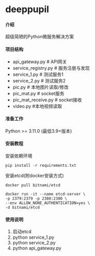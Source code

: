# deeppupil

#### 介绍
超级简陋的Python微服务解决方案

#### 项目结构   

- api_gateway.py  # API网关
- service_registry.py  # 服务注册与发现
- service_1.py  # 测试服务1
- service_2.py  # 测试服务2
- pic.py  # 本地图片读取/修改
- pic_mat.py  # socket服务
- pic_mat_receive.py  # socket接收
- video.py  #本地视频读取


#### 准备工作

Python >= 3.11.0 (最低3.9+版本)

#### 安装教程

安装依赖环境

    pip install -r requirements.txt

安装etcd(附docker安装方式)
    
    docker pull bitnami/etcd
    
    docker run -it --name etcd-server \
    -p 2379:2379 -p 2380:2380 \
    --env ALLOW_NONE_AUTHENTICATION=yes \
    -d bitnami/etcd

#### 使用说明

1.  启动etcd
2.  python service_1.py
3.  python service_2.py
4.  python api_gateway.py

